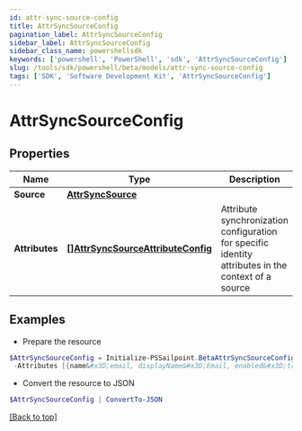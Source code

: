 ```yaml
---
id: attr-sync-source-config
title: AttrSyncSourceConfig
pagination_label: AttrSyncSourceConfig
sidebar_label: AttrSyncSourceConfig
sidebar_class_name: powershellsdk
keywords: ['powershell', 'PowerShell', 'sdk', 'AttrSyncSourceConfig'] 
slug: /tools/sdk/powershell/beta/models/attr-sync-source-config
tags: ['SDK', 'Software Development Kit', 'AttrSyncSourceConfig']
---
```



# AttrSyncSourceConfig

## Properties

Name | Type | Description | Notes
------------ | ------------- | ------------- | -------------
**Source** |  [**AttrSyncSource**](attr-sync-source) |  | [required]
**Attributes** |  [**[]AttrSyncSourceAttributeConfig**](attr-sync-source-attribute-config) | Attribute synchronization configuration for specific identity attributes in the context of a source | [required]

## Examples

- Prepare the resource
```powershell
$AttrSyncSourceConfig = Initialize-PSSailpoint.BetaAttrSyncSourceConfig  -Source null `
 -Attributes [{name&#x3D;email, displayName&#x3D;Email, enabled&#x3D;true, target&#x3D;mail}, {name&#x3D;firstname, displayName&#x3D;First Name, enabled&#x3D;false, target&#x3D;givenName}]
```

- Convert the resource to JSON
```powershell
$AttrSyncSourceConfig | ConvertTo-JSON
```


[[Back to top]](#) 

